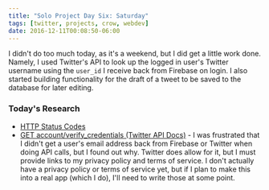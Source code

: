 ```yaml
---
title: "Solo Project Day Six: Saturday"
tags: [twitter, projects, crow, webdev]
date: 2016-12-11T00:08:50-06:00
---
```


I didn't do too much today, as it's a weekend, but I did get a little work done. Namely, I used Twitter's API to look up the logged in user's Twitter username using the `user_id` I receive back from Firebase on login. I also started building functionality for the draft of a tweet to be saved to the database for later editing.

### Today's Research

- [HTTP Status Codes](http://www.restapitutorial.com/httpstatuscodes.html)
- [GET account/verify\_credentials (Twitter API Docs)](https://dev.twitter.com/rest/reference/get/account/verify_credentials) - I was frustrated that I didn't get a user's email address back from Firebase or Twitter when doing API calls, but I found out why. Twitter does allow for it, but I must provide links to my privacy policy and terms of service. I don't actually have a privacy policy or terms of service yet, but if I plan to make this into a real app (which I do), I'll need to write those at some point.
